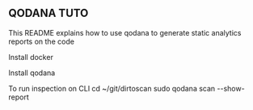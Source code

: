 QODANA TUTO
-----------
This README explains how to use qodana to generate static analytics reports on the code
 
Install docker
 
 
Install qodana
 
 
To run inspection on CLI
 cd ~/git/dirtoscan
 sudo qodana scan --show-report
 
